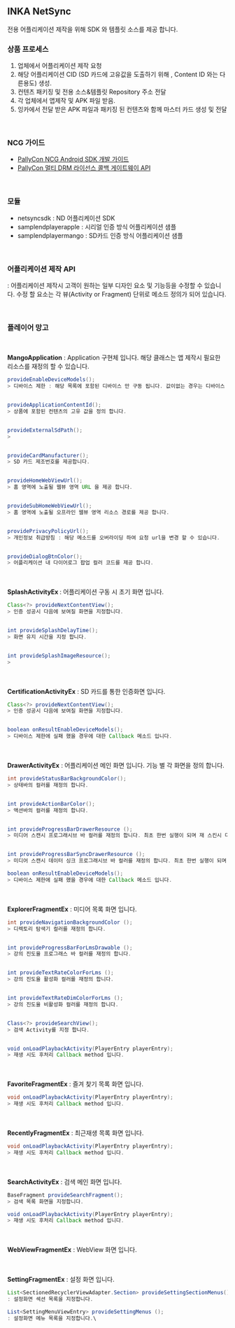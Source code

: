 ## INKA NetSync

전용 어플리케이션 제작을 위해 SDK 와 템플릿 소스를 제공 합니다.


### 상품 프로세스

1. 업체에서 어플리케이션 제작 요청
2. 해당 어플리케이션 CID (SD 카드에 고유값을 도출하기 위해 , Content ID 와는 다른용도) 생성.
3. 컨텐츠 패키징 및 전용 소스&템플릿 Repository 주소 전달
4. 각 업체에서 앱제작 및 APK 파일 받음.
5. 잉카에서 전달 받은 APK 파일과 패키징 된 컨텐츠와 함께 마스터 카드 생성 및 전달


</br>

### NCG 가이드

- <a href="https://docs.pallycon.com/ko/license-gateway.html">PallyCon NCG Android SDK 개발 가이드</a>
- <a href="https://docs.pallycon.com/ko/license-gateway.html">PallyCon 멀티 DRM 라이선스 콜백 게이트웨이 API
</a>


</br>

### 모듈
- netsyncsdk : ND 어플리케이션 SDK
- samplendplayerapple : 시리얼 인증 방식 어플리케이션 샘플
- samplendplayermango : SD카드 인증 방식 어플리케이션 샘플

</br>

### 어플리케이션 제작 API
: 어플리케이션 제작시 고객이 원하는 일부 디자인 요소 및 기능등을 수정할 수 있습니다.
수정 할 요소는 각 뷰(Activity or Fragment) 단위로 메소드 정의가 되어 있습니다.

</br>

### 플레이어 망고

</br>

<B> MangoApplication</B>
: Application 구현체 입니다. 해당 클래스는 앱 제작시 필요한 리소스를 재정의 할 수 있습니다.

``` java
provideEnableDeviceModels();
> 디바이스 제한 : 해당 목록에 포함된 디바이스 만 구동 됩니다. 값이없는 경우는 디바이스 제한하지 않습니다.


provideApplicationContentId();
> 상품에 포함된 컨텐츠의 고유 값을 정의 합니다.


provideExternalSdPath();
>


provideCardManufacturer();
> SD 카드 제조번호를 제공합니다.


provideHomeWebViewUrl();
> 홈 영역에 노출될 웹뷰 영역 URL 을 제공 합니다.


provideSubHomeWebViewUrl();
> 홈 영역에 노출될 오프라인 웹뷰 영역 리소스 경로를 제공 합니다.


providePrivacyPolicyUrl();
> 개인정보 취급방침 : 해당 메소드를 오버라이딩 하여 요청 url을 변경 할 수 있습니다.


provideDialogBtnColor();
> 어플리케이션 내 다이어로그 팝업 컬러 코드를 제공 합니다.
```

</br></br>
<B>SplashActivityEx </B>
: 어플리케이션 구동 시 초기 화면 입니다.

``` java
Class<?> provideNextContentView();
> 인증 성공시 다음에 보여질 화면을 지정합니다.


int provideSplashDelayTime();
> 화면 유지 시간을 지정 합니다.


int provideSplashImageResource();
>
```

</br></br>
<B>CertificationActivityEx</B>
: SD 카드를 통한 인증화면 입니다.

``` java
Class<?> provideNextContentView();
> 인증 성공시 다음에 보여질 화면을 지정합니다.


boolean onResultEnableDeviceModels();
> 디바이스 제한에 실패 했을 경우에 대한 Callback 메소드 입니다.
```


</br></br>
<B>DrawerActivityEx</B>
: 어플리케이션 메인 화면 입니다.
기능 별 각 화면을 정의 합니다.

``` java
int provideStatusBarBackgroundColor();
> 상태바의 컬러를 재정의 합니다.


int provideActionBarColor();
> 액션바의 컬러를 재정의 합니다.


int provideProgressBarDrawerResource ();
> 미디어 스캔시 프로그래시브 바 컬러를 재정의 합니다. 최초 한번 실행이 되며 재 스킨시 다시 보여집니다.


int provideProgressBarSyncDrawerResource ();
> 미디어 스캔시 데이터 싱크 프로그래시브 바 컬러를 재정의 합니다. 최초 한번 실행이 되며 재 스킨시 다시 보여집니다.

boolean onResultEnableDeviceModels();
> 디바이스 제한에 실패 했을 경우에 대한 Callback 메소드 입니다.
```

</br></br>
<B>ExplorerFragmentEx</B>
: 미디어 목록 화면 입니다.

``` java
int provideNavigationBackgroundColor ();
> 디렉토리 탐색기 컬러를 재정의 합니다.


int provideProgressBarForLmsDrawable ();
> 강의 진도율 프로그래스 바 컬러를 재정의 합니다.


int provideTextRateColorForLms ();
> 강의 진도율 활성화 컬러를 재정의 합니다.


int provideTextRateDimColorForLms ();
> 강의 진도율 비활성화 컬러를 재정의 합니다.


Class<?> provideSearchView();
> 검색 Activity를 지정 합니다.


void onLoadPlaybackActivity(PlayerEntry playerEntry);
> 재생 시도 후처리 Callback method 입니다.
```

</br></br>
<B>FavoriteFragmentEx</b>
: 즐겨 찾기 목록 화면 입니다.

``` java
void onLoadPlaybackActivity(PlayerEntry playerEntry);
> 재생 시도 후처리 Callback method 입니다.
```

</br></br>
<B>RecentlyFragmentEx</b>
: 최근재생 목록 화면 입니다.

``` java
void onLoadPlaybackActivity(PlayerEntry playerEntry);
> 재생 시도 후처리 Callback method 입니다.
```

</br></br>
<B>SearchActivityEx</b>
: 검색 메인 화면 입니다.

``` java
BaseFragment provideSearchFragment();
> 검색 목록 화면을 지정합니다.

void onLoadPlaybackActivity(PlayerEntry playerEntry);
> 재생 시도 후처리 Callback method 입니다.
```

</br></br>
<B>WebViewFragmentEx</B>
: WebView 화면 입니다.


</br></br>
<B>SettingFragmentEx</b>
: 설정 화면 입니다.

``` java
List<SectionedRecyclerViewAdapter.Section> provideSettingSectionMenus();
: 설정화면 섹션 목록을 지정합니다.

List<SettingMenuViewEntry> provideSettingMenus ();
: 설정화면 메뉴 목록을 지정합니다.\

```




